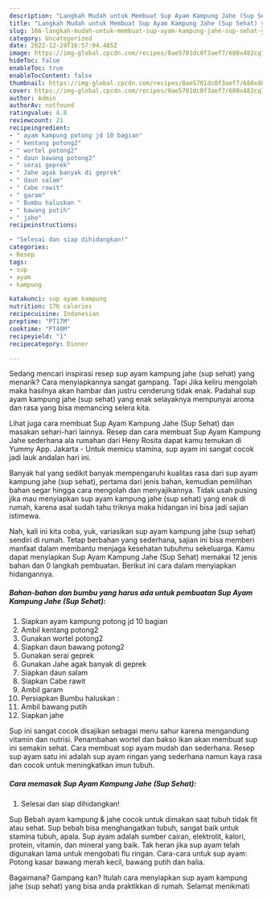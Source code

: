 ```yaml
---
description: "Langkah Mudah untuk Membuat Sup Ayam Kampung Jahe (Sup Sehat) yang Bisa Manjain Lidah"
title: "Langkah Mudah untuk Membuat Sup Ayam Kampung Jahe (Sup Sehat) yang Bisa Manjain Lidah"
slug: 166-langkah-mudah-untuk-membuat-sup-ayam-kampung-jahe-sup-sehat-yang-bisa-manjain-lidah
category: Uncategorized
date: 2022-12-29T16:57:04.485Z
image: https://img-global.cpcdn.com/recipes/0ae5701dc0f3aef7/680x482cq70/sup-ayam-kampung-jahe-sup-sehat-foto-resep-utama.jpg
hideToc: false
enableToc: true
enableTocContent: false
thumbnail: https://img-global.cpcdn.com/recipes/0ae5701dc0f3aef7/680x482cq70/sup-ayam-kampung-jahe-sup-sehat-foto-resep-utama.jpg
cover: https://img-global.cpcdn.com/recipes/0ae5701dc0f3aef7/680x482cq70/sup-ayam-kampung-jahe-sup-sehat-foto-resep-utama.jpg
author: Admin
authorAv: notfound
ratingvalue: 4.8
reviewcount: 21
recipeingredient:
- " ayam kampung potong jd 10 bagian"
- " kentang potong2"
- " wortel potong2"
- " daun bawang potong2"
- " serai geprek"
- " Jahe agak banyak di geprek"
- " daun salam"
- " Cabe rawit"
- " garam"
- " Bumbu haluskan "
- " bawang putih"
- " jahe"
recipeinstructions:

- "Selesai dan siap dihidangkan!"
categories:
- Resep
tags:
- sup
- ayam
- kampung

katakunci: sup ayam kampung 
nutrition: 176 calories
recipecuisine: Indonesian
preptime: "PT17M"
cooktime: "PT40M"
recipeyield: "1"
recipecategory: Dinner

---
```



Sedang mencari inspirasi resep sup ayam kampung jahe (sup sehat) yang menarik? Cara menyiapkannya sangat gampang. Tapi Jika keliru mengolah maka hasilnya akan hambar dan justru cenderung tidak enak. Padahal sup ayam kampung jahe (sup sehat) yang enak selayaknya mempunyai aroma dan rasa yang bisa memancing selera kita.


Lihat juga cara membuat Sup Ayam Kampung Jahe (Sup Sehat) dan masakan sehari-hari lainnya. Resep dan cara membuat Sup Ayam Kampung Jahe sederhana ala rumahan dari Heny Rosita dapat kamu temukan di Yummy App. Jakarta - Untuk memicu stamina, sup ayam ini sangat cocok jadi lauk andalan hari ini.

Banyak hal yang sedikit banyak mempengaruhi kualitas rasa dari sup ayam kampung jahe (sup sehat), pertama dari jenis bahan, kemudian pemilihan bahan segar hingga cara mengolah dan menyajikannya. Tidak usah pusing jika mau menyiapkan sup ayam kampung jahe (sup sehat) yang enak di rumah, karena asal sudah tahu triknya maka hidangan ini bisa jadi sajian istimewa.


Nah, kali ini kita coba, yuk, variasikan sup ayam kampung jahe (sup sehat) sendiri di rumah. Tetap berbahan yang sederhana, sajian ini bisa memberi manfaat dalam membantu menjaga kesehatan tubuhmu sekeluarga. Kamu dapat menyiapkan Sup Ayam Kampung Jahe (Sup Sehat) memakai 12 jenis bahan dan 0 langkah pembuatan. Berikut ini cara dalam menyiapkan hidangannya.

<!--inarticleads1-->

##### Bahan-bahan dan bumbu yang harus ada untuk pembuatan Sup Ayam Kampung Jahe (Sup Sehat):

1. Siapkan  ayam kampung potong jd 10 bagian
1. Ambil  kentang potong2
1. Gunakan  wortel potong2
1. Siapkan  daun bawang potong2
1. Gunakan  serai geprek
1. Gunakan  Jahe agak banyak di geprek
1. Siapkan  daun salam
1. Siapkan  Cabe rawit
1. Ambil  garam
1. Persiapkan  Bumbu haluskan :
1. Ambil  bawang putih
1. Siapkan  jahe


Sup ini sangat cocok disajikan sebagai menu sahur karena mengandung vitamin dan nutrisi. Penambahan wortel dan bakso ikan akan membuat sup ini semakin sehat. Cara membuat sop ayam mudah dan sederhana. Resep sup ayam satu ini adalah sup ayam ringan yang sederhana namun kaya rasa dan cocok untuk meningkatkan imun tubuh. 

<!--inarticleads2-->

##### Cara memasak Sup Ayam Kampung Jahe (Sup Sehat):


1. Selesai dan siap dihidangkan!

Sup Bebah ayam kampung &amp; jahe cocok untuk dimakan saat tubuh tidak fit atau sehat. Sup bebah bisa menghangatkan tubuh, sangat baik untuk stamina tubuh, apala. Sup ayam adalah sumber cairan, elektrolit, kalori, protein, vitamin, dan mineral yang baik. Tak heran jika sup ayam telah digunakan lama untuk mengobati flu ringan. Cara-cara untuk sup ayam: Potong kasar bawang merah kecil, bawang putih dan halia. 

Bagaimana? Gampang kan? Itulah cara menyiapkan sup ayam kampung jahe (sup sehat) yang bisa anda praktikkan di rumah. Selamat menikmati
